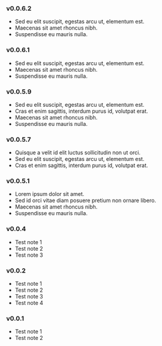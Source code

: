 ### v0.0.6.2

* Sed eu elit suscipit, egestas arcu ut, elementum est.
* Maecenas sit amet rhoncus nibh.
* Suspendisse eu mauris nulla.

### v0.0.6.1

* Sed eu elit suscipit, egestas arcu ut, elementum est.
* Maecenas sit amet rhoncus nibh.
* Suspendisse eu mauris nulla.


### v0.0.5.9

* Sed eu elit suscipit, egestas arcu ut, elementum est.
* Cras et enim sagittis, interdum purus id, volutpat erat.
* Maecenas sit amet rhoncus nibh.
* Suspendisse eu mauris nulla.

### v0.0.5.7

* Quisque a velit id elit luctus sollicitudin non ut orci.
* Sed eu elit suscipit, egestas arcu ut, elementum est.
* Cras et enim sagittis, interdum purus id, volutpat erat.

### v0.0.5.1

* Lorem ipsum dolor sit amet.
* Sed id orci vitae diam posuere pretium non ornare libero.
* Maecenas sit amet rhoncus nibh.
* Suspendisse eu mauris nulla.

### v0.0.4

* Test note 1
* Test note 2
* Test note 3

### v0.0.2

* Test note 1
* Test note 2
* Test note 3
* Test note 4

### v0.0.1

* Test note 1
* Test note 2